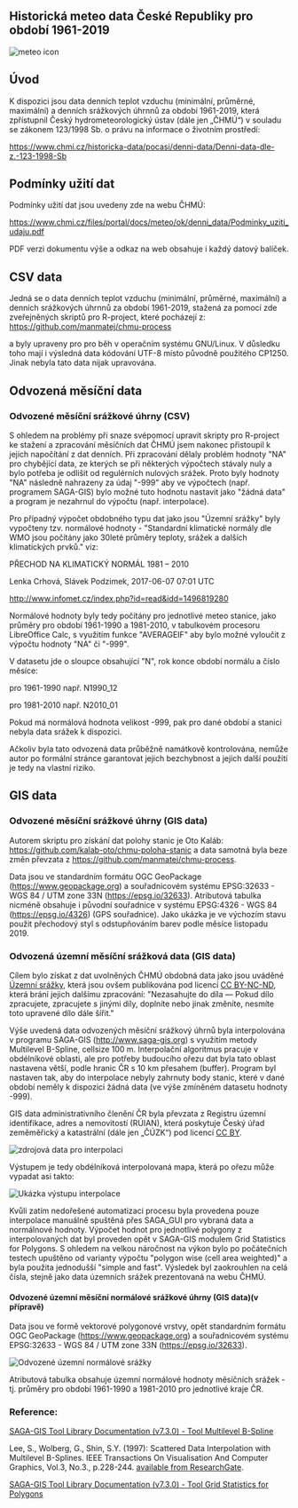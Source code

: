 
## Historická meteo data České Republiky pro období 1961-2019

![meteo icon](img/meteo_ikony_vse.png)

## Úvod

K dispozici jsou data denních teplot vzduchu (minimální, průměrné, maximální) a denních srážkových úhrnnů za období 1961-2019, která zpřístupnil Český hydrometeorologický ústav (dále jen „ČHMÚ“) v souladu se zákonem 123/1998 Sb. o právu na informace o životním prostředí:

https://www.chmi.cz/historicka-data/pocasi/denni-data/Denni-data-dle-z.-123-1998-Sb

## Podmínky užití dat

Podmínky užití dat jsou uvedeny zde na webu ČHMÚ:

https://www.chmi.cz/files/portal/docs/meteo/ok/denni_data/Podminky_uziti_udaju.pdf

PDF verzi dokumentu výše a odkaz na web obsahuje i každý datový balíček.

## CSV data

Jedná se o data denních teplot vzduchu (minimální, průměrné, maximální) a denních srážkových úhrnnů za období 1961-2019, stažená za pomocí zde zveřejněných skriptů pro R-project, které pocházejí z:
https://github.com/manmatej/chmu-process

a byly upraveny pro pro běh v operačním systému GNU/Linux. V důsledku toho mají i výsledná data kódování UTF-8 místo původně použitého CP1250. Jinak nebyla tato data nijak upravována.

## Odvozená měsíční data

### Odvozené měsíční srážkové úhrny (CSV)

S ohledem na problémy při snaze svépomocí upravit skripty pro R-project ke stažení a zpracování měsíčních dat ČHMÚ jsem nakonec přistoupil k jejich napočítání z dat denních. Při zpracování dělaly problém hodnoty "NA" pro chybějící data, ze kterých se při některých výpočtech stávaly nuly a bylo potřeba je odlišit od regulérních nulových srážek. Proto byly hodnoty "NA" následně nahrazeny za údaj "-999" aby ve výpočtech (např. programem SAGA-GIS) bylo možné tuto hodnotu nastavit jako "žádná data" a program je nezahrnul do výpočtu (např. interpolace).

Pro případný výpočet obdobného typu dat jako jsou "Územní srážky" byly vypočteny tzv. normálové hodnoty - "Standardní klimatické normály dle WMO jsou počítány jako 30leté průměry teploty, srážek a dalších klimatických prvků."
viz:

PŘECHOD NA KLIMATICKÝ NORMÁL 1981 – 2010

Lenka Crhová, Slávek Podzimek, 2017-06-07  07:01 UTC

http://www.infomet.cz/index.php?id=read&idd=1496819280

Normálové hodnoty byly tedy počítány pro jednotlivé meteo stanice, jako průměry pro období 1961-1990 a 1981-2010, v tabulkovém procesoru LibreOffice Calc, s využitím funkce "AVERAGEIF" aby bylo možné vyloučit z výpočtu hodnoty "NA" či "-999".

V datasetu jde o sloupce obsahující "N", rok konce období normálu a číslo měsíce:

pro 1961-1990 např. N1990_12	

pro 1981-2010 např. N2010_01

Pokud má normálová hodnota velikost -999, pak pro dané období a stanici nebyla data srážek k dispozici.

Ačkoliv byla tato odvozená data průběžně namátkově kontrolována, nemůže autor po formální stránce garantovat jejich bezchybnost a jejich další použití je tedy na vlastní riziko.



## GIS data

### Odvozené měsíční srážkové úhrny (GIS data)

Autorem skriptu pro získání dat polohy stanic je Oto Kaláb: https://github.com/kalab-oto/chmu-poloha-stanic a data samotná byla beze změn převzata z https://github.com/manmatej/chmu-process. 

Data jsou ve standardním formátu OGC GeoPackage (https://www.geopackage.org) a souřadnicovém systému EPSG:32633 - WGS 84 / UTM zone 33N (https://epsg.io/32633). Atributová tabulka nicméně obsahuje i původní souřadnice v systému EPSG:4326 - WGS 84 (https://epsg.io/4326) (GPS souřadnice). Jako ukázka je ve výchozím stavu použit přechodový styl s odstupňováním barev podle měsíce listopadu 2019.

### Odvozená územní měsíční srážková data (GIS data)

Cílem bylo získat z dat uvolněných ČHMÚ obdobná data jako jsou uváděné [Územní srážky](https://www.chmi.cz/historicka-data/pocasi/uzemni-srazky), která jsou ovšem publikována pod licencí [CC BY-NC-ND](https://creativecommons.org/licenses/by-nc-nd/3.0/cz/), která brání jejich dalšímu zpracování: "Nezasahujte do díla — Pokud dílo zpracujete, zpracujete s jinými díly, doplníte nebo jinak změníte, nesmíte toto upravené dílo dále šířit."

Výše uvedená data odvozených měsíční srážkový úhrnů byla interpolována v programu SAGA-GIS (http://www.saga-gis.org) s využitím metody Multilevel B-Spline, cellsize 100 m. Interpolační algoritmus pracuje v obdélníkové oblasti, ale pro potřeby budoucího ořezu dat byla tato oblast nastavena větší, podle hranic ČR s 10 km přesahem (buffer). Program byl nastaven tak, aby do interpolace nebyly zahrnuty body stanic, které v dané období neměly k dispozici žádná data (ve výše zmíněném datasetu hodnoty -999).

GIS data administrativního členění ČR byla převzata z Registru územní identifikace, adres a nemovitostí (RÚIAN), která poskytuje Český úřad zeměměřický a katastrální (dále jen „ČÚZK“) pod licencí [CC BY](https://creativecommons.org/licenses/by/4.0/legalcode.cs).

![zdrojová data pro interpolaci](img/SAGA-GIS_interpolace1_body.jpg)

Výstupem je tedy obdélníková interpolovaná mapa, která po ořezu může vypadat asi takto:

![Ukázka výstupu interpolace](img/SAGA-GIS_interpolace2_spline.jpg)

Kvůli zatím nedořešené automatizaci procesu byla provedena pouze interpolace manuálně spuštěná přes SAGA_GUI pro vybraná data a normálnové hodnoty.
Výpočet hodnot pro jednotlivé polygony z interpolovaných dat byl proveden opět v SAGA-GIS modulem Grid Statistics for Polygons. S ohledem na velkou náročnost na výkon bylo po počátečních testech upuštěno od varianty výpočtu "polygon wise (cell area weighted)" a byla použita jednodušší "simple and fast". Výsledek byl zaokrouhlen na celá čísla, stejně jako data územních srážek prezentovaná na webu ČHMÚ.

#### Odvozené územní měsíční normálové srážkové úhrny (GIS data)(v přípravě)

Data jsou ve formě vektorové polygonové vrstvy, opět standardním formátu OGC GeoPackage (https://www.geopackage.org) a souřadnicovém systému EPSG:32633 - WGS 84 / UTM zone 33N (https://epsg.io/32633). 

![Odvozené územní normálové srážky](img/QGIS_uzemni_normalove_srazky.jpg)

Atributová tabulka obsahuje územní normálové hodnoty měsíčních srážek - tj. průměry pro období 1961-1990 a 1981-2010 pro jednotlivé kraje ČR.


### Reference:

[SAGA-GIS Tool Library Documentation (v7.3.0) - Tool Multilevel B-Spline](http://www.saga-gis.org/saga_tool_doc/7.3.0/grid_spline_4.html)

Lee, S., Wolberg, G., Shin, S.Y. (1997): Scattered Data Interpolation with Multilevel B-Splines. IEEE Transactions On Visualisation And Computer Graphics, Vol.3, No.3., p.228-244. [available from ResearchGate](https://www.researchgate.net/profile/George_Wolberg/publication/3410822_Scattered_Data_Interpolation_with_Multilevel_B-Splines/links/00b49518719ac9f08a000000/Scattered-Data-Interpolation-with-Multilevel-B-Splines.pdf).

[SAGA-GIS Tool Library Documentation (v7.3.0) - Tool Grid Statistics for Polygons](http://www.saga-gis.org/saga_tool_doc/7.3.0/shapes_grid_2.html)
